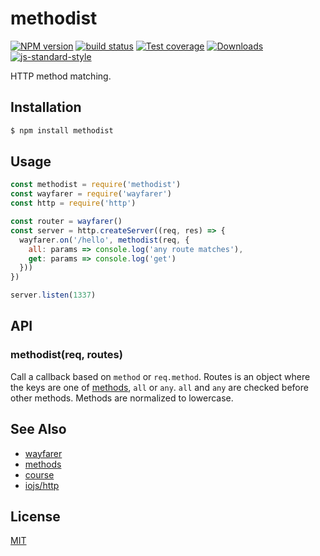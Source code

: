 # methodist
[![NPM version][npm-image]][npm-url]
[![build status][travis-image]][travis-url]
[![Test coverage][codecov-image]][codecov-url]
[![Downloads][downloads-image]][downloads-url]
[![js-standard-style][standard-image]][standard-url]

HTTP method matching.

## Installation
```bash
$ npm install methodist
```

## Usage
```js
const methodist = require('methodist')
const wayfarer = require('wayfarer')
const http = require('http')

const router = wayfarer()
const server = http.createServer((req, res) => {
  wayfarer.on('/hello', methodist(req, {
    all: params => console.log('any route matches'),
    get: params => console.log('get')
  }))
})

server.listen(1337)
```

## API
### methodist(req, routes)
Call a callback based on `method` or `req.method`. Routes is an object where
the keys are one of [methods](https://github.com/jshttp/methods), `all` or
`any`. `all` and `any` are checked before other methods. Methods are normalized
to lowercase.

## See Also
- [wayfarer](https://github.com/yoshuawuyts/wayfarer)
- [methods](https://github.com/jshttp/methods)
- [course](https://github.com/hughsk/course)
- [iojs/http](https://iojs.org/api/http.html)

## License
[MIT](https://tldrlegal.com/license/mit-license)

[npm-image]: https://img.shields.io/npm/v/methodist.svg?style=flat-square
[npm-url]: https://npmjs.org/package/methodist
[travis-image]: https://img.shields.io/travis/yoshuawuyts/methodist/master.svg?style=flat-square
[travis-url]: https://travis-ci.org/yoshuawuyts/methodist
[codecov-image]: https://img.shields.io/codecov/c/github/yoshuawuyts/methodist/master.svg?style=flat-square
[codecov-url]: https://codecov.io/github/yoshuawuyts/methodist
[downloads-image]: http://img.shields.io/npm/dm/methodist.svg?style=flat-square
[downloads-url]: https://npmjs.org/package/methodist
[standard-image]: https://img.shields.io/badge/code%20style-standard-brightgreen.svg?style=flat-square
[standard-url]: https://github.com/feross/standard
